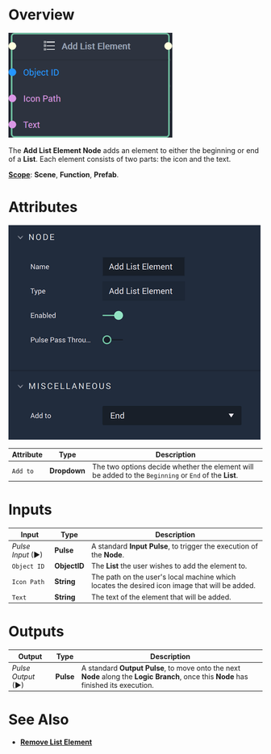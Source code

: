 # Overview

![The Add List Element Node.](../../../.gitbook/assets/addlistelementnode20241.png)

The **Add List Element Node** adds an element to either the beginning or end of a **List**. Each element consists of two parts: the icon and the text. 

[**Scope**](../../overview.md#scopes): **Scene**, **Function**, **Prefab**.

# Attributes

![The Add List Element Node Attributes.](../../../.gitbook/assets/addlistelementattributes.png) 

|Attribute|Type|Description|
|---|---|---|
|`Add to`|**Dropdown**|The two options decide whether the element will be added to the `Beginning` or `End` of the **List**.|

# Inputs

|Input|Type|Description|
|---|---|---|
|*Pulse Input* (►)|**Pulse**|A standard **Input Pulse**, to trigger the execution of the **Node**.|
|`Object ID`|**ObjectID**|The **List** the user wishes to add the element to.|
|`Icon Path`|**String**|The path on the user's local machine which locates the desired icon image that will be added.|
|`Text`|**String**|The text of the element that will be added.|

# Outputs

|Output|Type|Description|
|---|---|---|
|*Pulse Output* (►)|**Pulse**|A standard **Output Pulse**, to move onto the next **Node** along the **Logic Branch**, once this **Node** has finished its execution.|

# See Also

* [**Remove List Element**](removelistelement.md)

